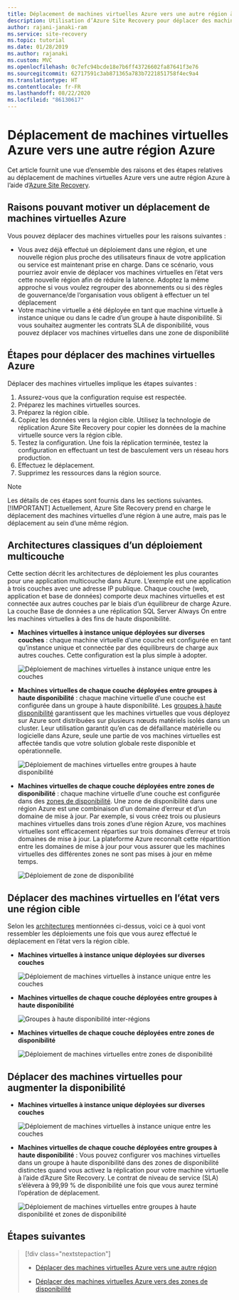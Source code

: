 ```yaml
---
title: Déplacement de machines virtuelles Azure vers une autre région à l’aide d’Azure Site Recovery
description: Utilisation d’Azure Site Recovery pour déplacer des machines virtuelles Azure d’une région Azure vers une autre.
author: rajani-janaki-ram
ms.service: site-recovery
ms.topic: tutorial
ms.date: 01/28/2019
ms.author: rajanaki
ms.custom: MVC
ms.openlocfilehash: 0c7efc94bcde18e7b6ff43726602fa87641f3e76
ms.sourcegitcommit: 62717591c3ab871365a783b7221851758f4ec9a4
ms.translationtype: HT
ms.contentlocale: fr-FR
ms.lasthandoff: 08/22/2020
ms.locfileid: "86130617"
---
```

# <a name="moving-azure-vms-to-another-azure-region"></a>Déplacement de machines virtuelles Azure vers une autre région Azure

Cet article fournit une vue d’ensemble des raisons et des étapes relatives au déplacement de machines virtuelles Azure vers une autre région Azure à l’aide d’[Azure Site Recovery](site-recovery-overview.md). 


## <a name="reasons-to-move-azure-vms"></a>Raisons pouvant motiver un déplacement de machines virtuelles Azure

Vous pouvez déplacer des machines virtuelles pour les raisons suivantes :

- Vous avez déjà effectué un déploiement dans une région, et une nouvelle région plus proche des utilisateurs finaux de votre application ou service est maintenant prise en charge. Dans ce scénario, vous pourriez avoir envie de déplacer vos machines virtuelles en l’état vers cette nouvelle région afin de réduire la latence. Adoptez la même approche si vous voulez regrouper des abonnements ou si des règles de gouvernance/de l’organisation vous obligent à effectuer un tel déplacement
- Votre machine virtuelle a été déployée en tant que machine virtuelle à instance unique ou dans le cadre d’un groupe à haute disponibilité. Si vous souhaitez augmenter les contrats SLA de disponibilité, vous pouvez déplacer vos machines virtuelles dans une zone de disponibilité

## <a name="steps-to-move-azure-vms"></a>Étapes pour déplacer des machines virtuelles Azure

Déplacer des machines virtuelles implique les étapes suivantes :

1. Assurez-vous que la configuration requise est respectée.
2. Préparez les machines virtuelles sources.
3. Préparez la région cible.
4. Copiez les données vers la région cible. Utilisez la technologie de réplication Azure Site Recovery pour copier les données de la machine virtuelle source vers la région cible.
5. Testez la configuration. Une fois la réplication terminée, testez la configuration en effectuant un test de basculement vers un réseau hors production.
6. Effectuez le déplacement.
7. Supprimez les ressources dans la région source.

> [!NOTE]
> Les détails de ces étapes sont fournis dans les sections suivantes.
> [!IMPORTANT]
> Actuellement, Azure Site Recovery prend en charge le déplacement des machines virtuelles d’une région à une autre, mais pas le déplacement au sein d’une même région.

## <a name="typical-architectures-for-a-multi-tier-deployment"></a>Architectures classiques d’un déploiement multicouche

Cette section décrit les architectures de déploiement les plus courantes pour une application multicouche dans Azure. L’exemple est une application à trois couches avec une adresse IP publique. Chaque couche (web, application et base de données) comporte deux machines virtuelles et est connectée aux autres couches par le biais d’un équilibreur de charge Azure. La couche Base de données a une réplication SQL Server Always On entre les machines virtuelles à des fins de haute disponibilité.

* **Machines virtuelles à instance unique déployées sur diverses couches** : chaque machine virtuelle d’une couche est configurée en tant qu’instance unique et connectée par des équilibreurs de charge aux autres couches. Cette configuration est la plus simple à adopter.

     ![Déploiement de machines virtuelles à instance unique entre les couches](media/move-vm-overview/regular-deployment.png)

* **Machines virtuelles de chaque couche déployées entre groupes à haute disponibilité** : chaque machine virtuelle d’une couche est configurée dans un groupe à haute disponibilité. Les [groupes à haute disponibilité](../virtual-machines/windows/tutorial-availability-sets.md) garantissent que les machines virtuelles que vous déployez sur Azure sont distribuées sur plusieurs nœuds matériels isolés dans un cluster. Leur utilisation garantit qu’en cas de défaillance matérielle ou logicielle dans Azure, seule une partie de vos machines virtuelles est affectée tandis que votre solution globale reste disponible et opérationnelle.

     ![Déploiement de machines virtuelles entre groupes à haute disponibilité](media/move-vm-overview/avset.png)

* **Machines virtuelles de chaque couche déployées entre zones de disponibilité** : chaque machine virtuelle d’une couche est configurée dans des [zones de disponibilité](../availability-zones/az-overview.md). Une zone de disponibilité dans une région Azure est une combinaison d’un domaine d’erreur et d’un domaine de mise à jour. Par exemple, si vous créez trois ou plusieurs machines virtuelles dans trois zones d’une région Azure, vos machines virtuelles sont efficacement réparties sur trois domaines d’erreur et trois domaines de mise à jour. La plateforme Azure reconnaît cette répartition entre les domaines de mise à jour pour vous assurer que les machines virtuelles des différentes zones ne sont pas mises à jour en même temps.

     ![Déploiement de zone de disponibilité](media/move-vm-overview/zone.png)

## <a name="move-vms-as-is-to-a-target-region"></a>Déplacer des machines virtuelles en l’état vers une région cible

Selon les [architectures](#typical-architectures-for-a-multi-tier-deployment) mentionnées ci-dessus, voici ce à quoi vont ressembler les déploiements une fois que vous aurez effectué le déplacement en l’état vers la région cible.

* **Machines virtuelles à instance unique déployées sur diverses couches**

     ![Déploiement de machines virtuelles à instance unique entre les couches](media/move-vm-overview/single-zone.png)

* **Machines virtuelles de chaque couche déployées entre groupes à haute disponibilité**

     ![Groupes à haute disponibilité inter-régions](media/move-vm-overview/crossregionaset.png)

* **Machines virtuelles de chaque couche déployées entre zones de disponibilité**

     ![Déploiement de machines virtuelles entre zones de disponibilité](media/move-vm-overview/azonecross.png)

## <a name="move-vms-to-increase-availability"></a>Déplacer des machines virtuelles pour augmenter la disponibilité

* **Machines virtuelles à instance unique déployées sur diverses couches**

     ![Déploiement de machines virtuelles à instance unique entre les couches](media/move-vm-overview/single-zone.png)

* **Machines virtuelles de chaque couche déployées entre groupes à haute disponibilité** : Vous pouvez configurer vos machines virtuelles dans un groupe à haute disponibilité dans des zones de disponibilité distinctes quand vous activez la réplication pour votre machine virtuelle à l’aide d’Azure Site Recovery. Le contrat de niveau de service (SLA) s’élèvera à 99,99 % de disponibilité une fois que vous aurez terminé l’opération de déplacement.

     ![Déploiement de machines virtuelles entre groupes à haute disponibilité et zones de disponibilité](media/move-vm-overview/aset-azone.png)

## <a name="next-steps"></a>Étapes suivantes

> [!div class="nextstepaction"]
> 
> * [Déplacer des machines virtuelles Azure vers une autre région](azure-to-azure-tutorial-migrate.md)
> 
> * [Déplacer des machines virtuelles Azure vers des zones de disponibilité](move-azure-vms-avset-azone.md)

